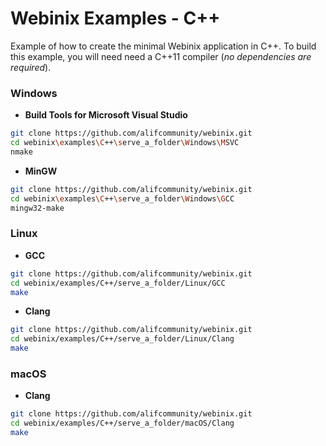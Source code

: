 
# Webinix Examples - C++

Example of how to create the minimal Webinix application in C++. To build this example, you will need need a C++11 compiler (*no dependencies are required*).

### Windows

- **Build Tools for Microsoft Visual Studio**
```sh
git clone https://github.com/alifcommunity/webinix.git
cd webinix\examples\C++\serve_a_folder\Windows\MSVC
nmake
```

- **MinGW**
```sh
git clone https://github.com/alifcommunity/webinix.git
cd webinix\examples\C++\serve_a_folder\Windows\GCC
mingw32-make
```

### Linux

- **GCC**
```sh
git clone https://github.com/alifcommunity/webinix.git
cd webinix/examples/C++/serve_a_folder/Linux/GCC
make
```

- **Clang**
```sh
git clone https://github.com/alifcommunity/webinix.git
cd webinix/examples/C++/serve_a_folder/Linux/Clang
make
```

### macOS

- **Clang**
```sh
git clone https://github.com/alifcommunity/webinix.git
cd webinix/examples/C++/serve_a_folder/macOS/Clang
make
```
